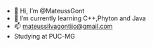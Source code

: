 - 👋 Hi, I’m @MateussGont
- 🌱 I’m currently learning C++,Phyton and Java
- 📫 mateussilvagontijo@gmail.com
- Studying at PUC-MG


